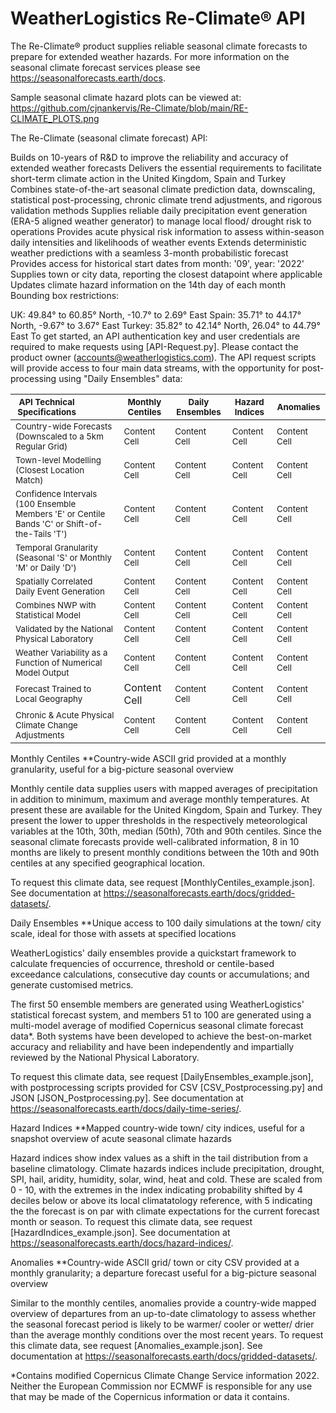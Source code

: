# WeatherLogistics Re-Climate® API

The Re-Climate® product supplies reliable seasonal climate forecasts to prepare for extended weather hazards. For more information on the seasonal climate forecast services please see https://seasonalforecasts.earth/docs.

Sample seasonal climate hazard plots can be viewed at: https://github.com/cjnankervis/Re-Climate/blob/main/RE-CLIMATE_PLOTS.png

The Re-Climate (seasonal climate forecast) API:

Builds on 10-years of R&D to improve the reliability and accuracy of extended weather forecasts
Delivers the essential requirements to facilitate short-term climate action in the United Kingdom, Spain and Turkey
Combines state-of-the-art seasonal climate prediction data, downscaling, statistical post-processing, chronic climate trend adjustments, and rigorous validation methods
Supplies reliable daily precipitation event generation (ERA-5 aligned weather generator) to manage local flood/ drought risk to operations
Provides acute physical risk information to assess within-season daily intensities and likelihoods of weather events
Extends deterministic weather predictions with a seamless 3-month probabilistic forecast
Provides access for historical start dates from month: '09', year: '2022'
Supplies town or city data, reporting the closest datapoint where applicable
Updates climate hazard information on the 14th day of each month
Bounding box restrictions:

UK: 49.84° to 60.85° North, -10.7° to 2.69° East
Spain: 35.71° to 44.17° North, -9.67° to 3.67° East
Turkey: 35.82° to 42.14° North, 26.04° to 44.79° East
To get started, an API authentication key and user credentials are required to make requests using [API-Request.py]. Please contact the product owner (accounts@weatherlogistics.com). The API request scripts will provide access to four main data streams, with the opportunity for post-processing using "Daily Ensembles" data:

|<div style="width:100px"><sub>API Technical Specifications</sub></div>|</div> <sub>Monthly Centiles</sub> | <sub>Daily Ensembles</sub> | <sub>Hazard Indices</sub> | <sub>Anomalies</sub> |
| ------------- | ------------- | ------------- | ------------- | ------------- |
| <sub>Country-wide Forecasts (Downscaled to a 5km Regular Grid)</sub> | <sub>Content Cell</sub>  | <sub>Content Cell</sub>  | <sub>Content Cell</sub>  | <sub>Content Cell</sub>  |
| <sub>Town-level Modelling (Closest Location Match)</sub> | <sub>Content Cell</sub>  | <sub>Content Cell</sub>  | <sub>Content Cell</sub>  | <sub>Content Cell</sub>  |
| <sub>Confidence Intervals (100 Ensemble Members  'E' or Centile Bands 'C' or Shift-of-the-Tails 'T')</sub> | <sub>Content Cell</sub>  | <sub>Content Cell</sub>  | <sub>Content Cell</sub>  | <sub>Content Cell</sub>  |
| <sub>Temporal Granularity (Seasonal 'S' or Monthly 'M' or Daily 'D')</sub> | <sub>Content Cell</sub>  | <sub>Content Cell</sub>  | <sub>Content Cell</sub>  | <sub>Content Cell</sub>  |
| <sub>Spatially Correlated Daily Event Generation</sub> | <sub>Content Cell</sub>  | <sub>Content Cell</sub>  | <sub>Content Cell</sub>  | <sub>Content Cell</sub>  |
| <sub>Combines NWP with Statistical Model</sub> | <sub>Content Cell</sub>  | <sub>Content Cell</sub>  | <sub>Content Cell</sub>  | <sub>Content Cell</sub>  |
| <sub>Validated by the National Physical Laboratory</sub> | <sub>Content Cell</sub>  | <sub>Content Cell</sub>  | <sub>Content Cell</sub>  | <sub>Content Cell</sub>  |
| <sub>Weather Variability as a Function of Numerical Model Output</sub> | <sub>Content Cell</sub>  | <sub>Content Cell</sub>  | <sub>Content Cell</sub>  | <sub>Content Cell</sub>  |
| <sub>Forecast Trained to Local Geography</sub> | Content Cell</sub> | <sub>Content Cell</sub>  | <sub>Content Cell</sub>  | <sub>Content Cell</sub>  | <sub>Content Cell</sub>  |
| <sub>Chronic & Acute Physical Climate Change Adjustments</sub> | <sub>Content Cell</sub>  | <sub>Content Cell</sub>  | <sub>Content Cell</sub>  | <sub>Content Cell</sub>  |

Monthly Centiles
**Country-wide ASCII grid provided at a monthly granularity, useful for a big-picture seasonal overview

Monthly centile data supplies users with mapped averages of precipitation in addition to minimum, maximum and average monthly temperatures. At present these are available for the United Kingdom, Spain and Turkey. They present the lower to upper thresholds in the respectively meteorological variables at the 10th, 30th, median (50th), 70th and 90th centiles. Since the seasonal climate forecasts provide well-calibrated information, 8 in 10 months are likely to present monthly conditions between the 10th and 90th centiles at any specified geographical location.

To request this climate data, see request [MonthlyCentiles_example.json]. See documentation at https://seasonalforecasts.earth/docs/gridded-datasets/.

Daily Ensembles
**Unique access to 100 daily simulations at the town/ city scale, ideal for those with assets at specified locations

WeatherLogistics' daily ensembles provide a quickstart framework to calculate frequencies of occurrence, threshold or centile-based exceedance calculations, consecutive day counts or accumulations; and generate customised metrics.

The first 50 ensemble members are generated using WeatherLogistics' statistical forecast system, and members 51 to 100 are generated using a multi-model average of modified Copernicus seasonal climate forecast data*. Both systems have been developed to achieve the best-on-market accuracy and reliability and have been independently and impartially reviewed by the National Physical Laboratory.

To request this climate data, see request [DailyEnsembles_example.json], with postprocessing scripts provided for CSV [CSV_Postprocessing.py] and JSON [JSON_Postprocessing.py]. See documentation at https://seasonalforecasts.earth/docs/daily-time-series/.

Hazard Indices
**Mapped country-wide town/ city indices, useful for a snapshot overview of acute seasonal climate hazards

Hazard indices show index values as a shift in the tail distribution from a baseline climatology. Climate hazards indices include precipitation, drought, SPI, hail, aridity, humidity, solar, wind, heat and cold. These are scaled from 0 - 10, with the extremes in the index indicating probability shifted by 4 deciles below or above its local climatatology reference, with 5 indicating the the forecast is on par with climate expectations for the current forecast month or season. To request this climate data, see request [HazardIndices_example.json]. See documentation at https://seasonalforecasts.earth/docs/hazard-indices/.

Anomalies
**Country-wide ASCII grid/ town or city CSV provided at a monthly granularity; a departure forecast useful for a big-picture seasonal overview

Similar to the monthly centiles, anomalies provide a country-wide mapped overview of departures from an up-to-date climatology to assess whether the seasonal forecast period is likely to be warmer/ cooler or wetter/ drier than the average monthly conditions over the most recent years. To request this climate data, see request [Anomalies_example.json]. See documentation at https://seasonalforecasts.earth/docs/gridded-datasets/.

*Contains modified Copernicus Climate Change Service information 2022. Neither the European Commission nor ECMWF is responsible for any use that may be made of the Copernicus information or data it contains.
